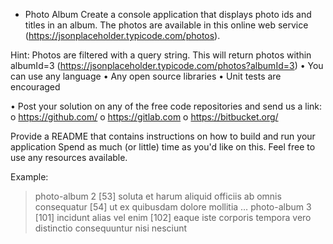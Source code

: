 - Photo Album
Create a console application that displays photo ids and titles in an album. The photos are available in this online web
service (https://jsonplaceholder.typicode.com/photos).

Hint: Photos are filtered with a query string. This will return photos within albumId=3
(https://jsonplaceholder.typicode.com/photos?albumId=3)
• You can use any language
• Any open source libraries
• Unit tests are encouraged

• Post your solution on any of the free code repositories and send us a link:
o https://github.com/
o https://gitlab.com
o https://bitbucket.org/

Provide a README that contains instructions on how to build and run your application
Spend as much (or little) time as you'd like on this. Feel free to use any resources available.

Example:
> photo-album 2
[53] soluta et harum aliquid officiis ab omnis consequatur
[54] ut ex quibusdam dolore mollitia
…
> photo-album 3
[101] incidunt alias vel enim
[102] eaque iste corporis tempora vero distinctio consequuntur nisi nesciunt